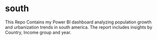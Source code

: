 # south
This Repo Contains my Power BI dashboard analyzing population growth and urbanization trends in south america. The report includes insights by Country, Income group and year.
